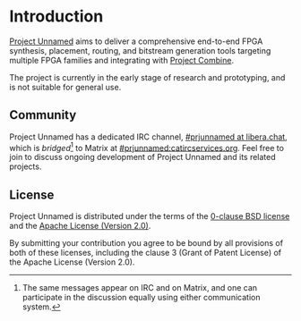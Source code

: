 Introduction
============

[Project Unnamed][prjunnamed] aims to deliver a comprehensive end-to-end FPGA synthesis, placement, routing, and bitstream generation tools targeting multiple FPGA families and integrating with [Project Combine][prjcombine].

The project is currently in the early stage of research and prototyping, and is not suitable for general use.

[prjunnamed]: https://github.com/prjunnamed/prjunnamed
[prjcombine]: https://github.com/prjunnamed/prjcombine


Community
---------

Project Unnamed has a dedicated IRC channel, [#prjunnamed at libera.chat](https://web.libera.chat/#prjunnamed), which is _bridged_[^1] to Matrix at [#prjunnamed:catircservices.org](https://matrix.to/#/#prjunnamed:catircservices.org). Feel free to join to discuss ongoing development of Project Unnamed and its related projects.

[^1]: The same messages appear on IRC and on Matrix, and one can participate in the discussion equally using either communication system.


License
-------

Project Unnamed is distributed under the terms of the [0-clause BSD license](LICENSE-0BSD.txt) and the [Apache License (Version 2.0)](LICENSE-Apache-2.0.txt).

By submitting your contribution you agree to be bound by all provisions of both of these licenses, including the clause 3 (Grant of Patent License) of the Apache License (Version 2.0).
